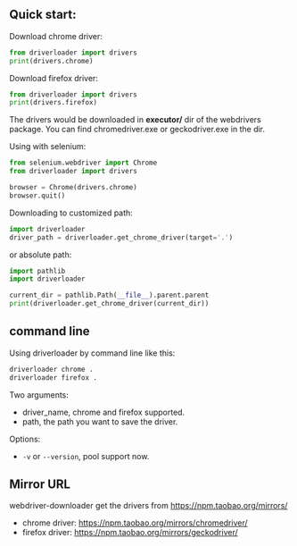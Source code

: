 ## Quick start:

Download chrome driver:
```python
from driverloader import drivers
print(drivers.chrome)
```

Download firefox driver:
```python
from driverloader import drivers
print(drivers.firefox)
```

The drivers would be downloaded in **executor/** dir of the webdrivers package.
You can find chromedriver.exe or geckodriver.exe in the dir.


Using with selenium:
```python
from selenium.webdriver import Chrome
from driverloader import drivers

browser = Chrome(drivers.chrome)
browser.quit()
```

Downloading to customized path:
```python
import driverloader
driver_path = driverloader.get_chrome_driver(target='.')
```

or absolute path:
```python
import pathlib
import driverloader

current_dir = pathlib.Path(__file__).parent.parent
print(driverloader.get_chrome_driver(current_dir))
```

## command line
Using driverloader by command line like this:
```bash
driverloader chrome .
driverloader firefox .
```
Two arguments:
- driver_name, chrome and firefox supported.
- path,  the path you want to save the driver.

Options:
- `-v` or `--version`, pool support now.


## Mirror URL
webdriver-downloader get the drivers from https://npm.taobao.org/mirrors/
- chrome driver: https://npm.taobao.org/mirrors/chromedriver/
- firefox driver: https://npm.taobao.org/mirrors/geckodriver/